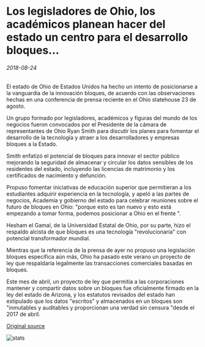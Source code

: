 # Los legisladores de Ohio, los académicos planean hacer del estado un centro para el desarrollo bloques...

###### 2018-08-24

El estado de Ohio de Estados Unidos ha hecho un intento de posicionarse a la vanguardia de la innovación bloques, de acuerdo con las observaciones hechas en una conferencia de prensa reciente en el Ohio statehouse 23 de agosto.

Un grupo formado por legisladores, académicos y figuras del mundo de los negocios fueron convocados por el Presidente de la cámara de representantes de Ohio Ryan Smith para discutir los planes para fomentar el desarrollo de la tecnología y atraer a los desarrolladores y empresas bloques a la Estado.

Smith enfatizó el potencial de bloques para innovar el sector público mejorando la seguridad de almacenar y circular los datos sensibles de los residentes del estado, incluyendo las licencias de matrimonio y los certificados de nacimiento y defunción.

Propuso fomentar iniciativas de educación superior que permitieran a los estudiantes adquirir experiencia en la tecnología, y apeló a las partes de negocios, Academia y gobierno del estado para celebrar reuniones sobre el futuro de bloques en Ohio: "porque esto es tan nuevo y esto está empezando a tomar forma, podemos posicionar a Ohio en el frente ".

Hesham el Gamal, de la Universidad Estatal de Ohio, por su parte, hizo el respaldo alcista de que bloques es una tecnología "revolucionaria" con potencial transformador mundial.

Mientras que la referencia de la prensa de ayer no propuso una legislación bloques específica aún más, Ohio ha pasado este verano un proyecto de ley que respaldaría legalmente las transacciones comerciales basadas en bloques.

Este mes de abril, un proyecto de ley que permitía a las corporaciones mantener y compartir datos sobre un bloques fue oficialmente firmado en la ley del estado de Arizona, y los estatutos revisados del estado han estipulado que los datos "escritos" y almacenados en un bloques son "inmutables y auditables y proporcionan una verdad sin censura "desde el 2017 de abril.

[Original source](https://cointelegraph.com/news/ohio-lawmakers-academics-plan-to-make-state-a-hub-for-blockchain-development)

![stats](https://c.statcounter.com/11760860/0/a89fa40b/1/ "stats")